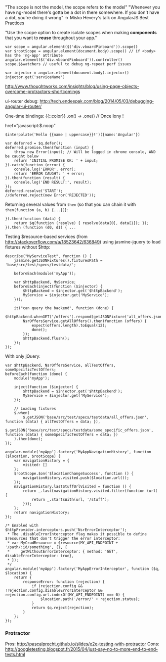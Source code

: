 "The scope is not the model, the scope refers to the model"
"Whenever you have ng-model there's gotta be a dot in there somewhere. If you don't have a dot, you're doing it wrong"
  -> Misko Hevery's talk on AngularJS Best Practices

"Use the scope option to create isolate scopes when making **components** that you want to **reuse** throughout your app."

    var scope = angular.element($('div.vboardPinboard')).scope()
    var $rootScope = angular.element(document.body).scope() // if <body> has the 'ng-app' attribute
    angular.element($('div.vboardPinboard')).controller()
    scope.$$watchers // useful to debug ng-repeat perf issues

    var injector = angular.element(document.body).injector()
    injector.get('serviceName')

http://www.thoughtworks.com/insights/blog/using-page-objects-overcome-protractors-shortcomings

ui-router debug: http://tech.endeepak.com/blog/2014/05/03/debugging-angular-ui-router/

One-time bindings: {{::color}}
.on() -> .one() // Once lony !

href="javascript:$.noop"

    $interpolate('Hello {{name | uppercase}}!')({name:'Angular'})

    var deferred = $q.defer();
    deferred.promise.then(function (input) {
        throw new Error(input); // Will be logged in chrome console, AND be caught below
        return 'INITIAL PROMISE OK: ' + input;
    }).catch(function (error) {
        console.log('ERROR', error);
        return 'ERROR CAUGHT: ' + error;
    }).then(function (result) {
        console.log('END RESULT:', result);
    });
    deferred.resolve('START');
    //deferred.reject(new Error('REJECTED'));

Returning several values from `then` (so that you can chain it with `then(function (a, b) {...})`):

    }).then(function (data) {
        return $q(function (resolve) { resolve(data[0], data[1]); });
    }).then (function (d0, d1) { ...


Testing $resource-based services (from http://stackoverflow.com/a/18523642/636849) using jasmine-jquery to load fixtures without $http:

    describe("MyServiceTest", function () {
        jasmine.getJSONFixtures().fixturesPath = 'base/src/test/specs/testdata/';

        beforeEach(module('myApp'));

        var $httpBackend, MyService;
        beforeEach(inject(function ($injector) {
            $httpBackend = $injector.get('$httpBackend');
            MyService = $injector.get('MyService');
        }));

        it("can query the backend", function (done) {
            $httpBackend.whenGET('/offers').respond(getJSONFixture('all_offers.json'));
            NsrOffersService.getAllOffers().then(function (offers) {
                expect(offers.length).toEqual(12);
                done();
            });
            $httpBackend.flush();
        });
    });

With only jQuery:

    var $httpBackend, NsrOffersService, allTestOffers, someSpecificTestOffers;
    beforeEach(function (done) {
        module('myApp');

        inject(function ($injector) {
            $httpBackend = $injector.get('$httpBackend');
            MyService = $injector.get('MyService');
        });

        // Loading fixtures
        $.when(
            $.getJSON('base/src/test/specs/testdata/all_offers.json', function (data) { allTestOffers = data; }),
            $.getJSON('base/src/test/specs/testdata/some_specific_offers.json', function (data) { someSpecificTestOffers = data; })
        ).then(done);
    });

    angular.module('myApp').factory('MyAppNavigationHistory', function ($location, $rootScope) {
        var navigationHistory = {
            visited: []
        };
        $rootScope.$on('$locationChangeSuccess', function () {
            navigationHistory.visited.push($location.url());
        });
        navigationHistory.lastStuffUrlVisited = function () {
            return _.last(navigationHistory.visited.filter(function (url) {
                return _.startsWith(url, '/stuff');
            }));
        };
        return navigationHistory;
    });

    /* Enabled with $httpProvider.interceptors.push('NsrErrorInterceptor');
     * The .disableErrorInterceptor flag makes it possible to define $resources that don't trigger the error interceptor:
     * var MyCrudResource = $resource(MY_API_ENDPOINT + '/path/:id/something', {}, {
     *     getWithoutErrorInterceptor: { method: 'GET',  disableErrorInterceptor: true},
     * });
     */
    angular.module('myApp').factory('MyAppErrorInterceptor', function ($q, $location) {
        return {
            responseError: function (rejection) {
                if (rejection.config && !rejection.config.disableErrorInterceptor && rejection.config.url.indexOf(MY_API_ENDPOINT) === 0) {
                    $location.path('/error/' + rejection.status);
                }
                return $q.reject(rejection);
            }
        };
    });


### Protractor

Pros: http://pascalprecht.github.io/slides/e2e-testing-with-protractor
Cons: http://googletesting.blogspot.fr/2015/04/just-say-no-to-more-end-to-end-tests.html
